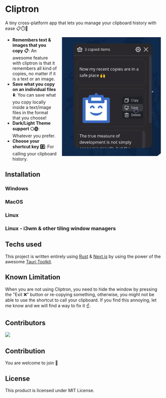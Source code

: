 <!-- markdownlint-configure-file {
  "MD013": {
    "code_blocks": false,
    "tables": false
  },
  "MD033": false,
  "MD041": false
} -->
# Cliptron

<div align="left">

A tiny cross-platform app that lets you manage your clipboard history with ease 📋⏱️🍰

<img width="320px" align="right"
     alt="Astonish Logo" style="margin-left: 16px;" src="screenshot.png" />

<ul>
    <li>
        <strong>Remembers text & images that you copy 📋</strong>: An awesome feature with cliptron is that it remembers all kind of copies, no matter if it is a text or an image.
    </li>
    <li>
        <strong>Save what you copy on an individual files ⬇️</strong>: You can save what you copy locally inside a text/image files in the format that you choose!
    </li>
    <li>
        <strong>Dark/Light Theme support 🌕🌞</strong>: Whatever you prefer.
       </li>
    <li>
        <strong>Choose your shortcut key #️⃣</strong>: For calling your clipboard history.
    </li>
</ul>

## Installation

### Windows
### MacOS
### Linux
### Linux - i3wm & other tiling window managers

## Techs used
This project is written entirely using [Rust](https://www.rust-lang.org/) & [Next.js](https://vercel.com/solutions/nextjs) by using the power of the awesome [Tauri Toolkit](https://tauri.app/).

## Known Limitation
When you are not using Cliptron, you need to hide the window by pressing the "Exit ❌" button or re-copying something, otherwise, you might not be able to use the shortcut to call your clipboard. If you find this annoying, let me know and we will find a way to fix it ☝️.

## Contributors
<a href = "https://github.com/fayez-nazzal/cliptron/graphs/contributors">
  <img src = "https://contrib.rocks/image?repo=fayez-nazzal/Cliptron"/>
</a>

## Contribution
You are welcome to join 👋

## License
This product is licensed under MIT License.
</div>
